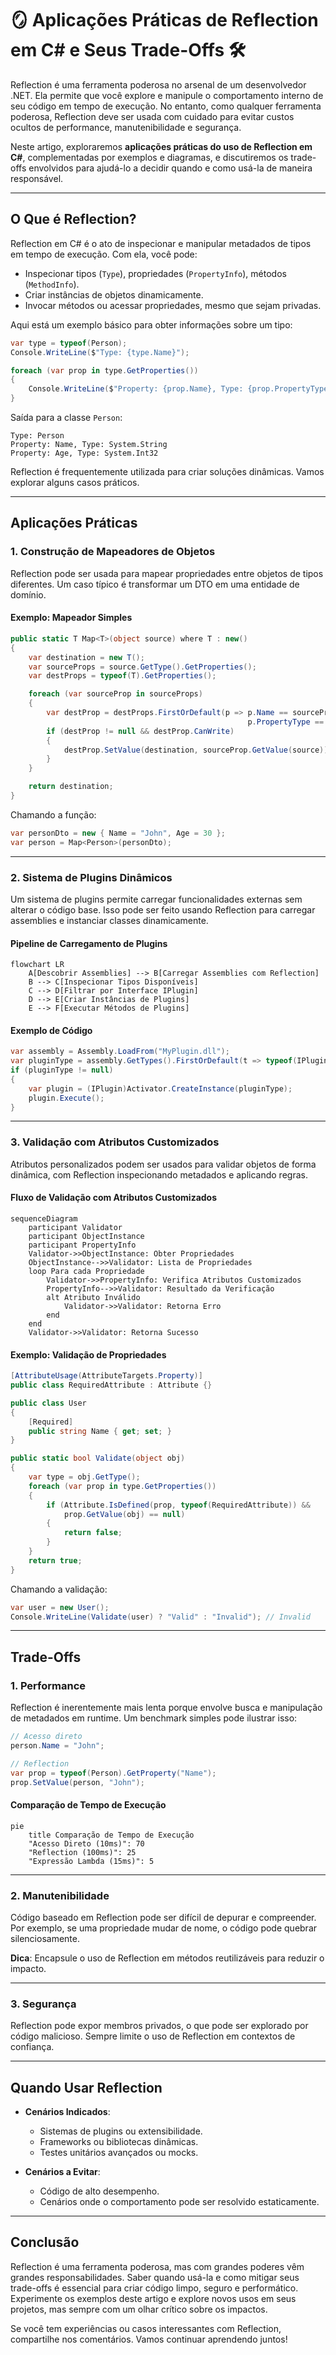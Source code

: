 # 🪞 Aplicações Práticas de Reflection em C# e Seus Trade-Offs 🛠️

Reflection é uma ferramenta poderosa no arsenal de um desenvolvedor .NET. Ela permite que você explore e manipule o comportamento interno de seu código em tempo de execução. No entanto, como qualquer ferramenta poderosa, Reflection deve ser usada com cuidado para evitar custos ocultos de performance, manutenibilidade e segurança.

Neste artigo, exploraremos **aplicações práticas do uso de Reflection em C#**, complementadas por exemplos e diagramas, e discutiremos os trade-offs envolvidos para ajudá-lo a decidir quando e como usá-la de maneira responsável.

---

## O Que é Reflection?

Reflection em C# é o ato de inspecionar e manipular metadados de tipos em tempo de execução. Com ela, você pode:

- Inspecionar tipos (`Type`), propriedades (`PropertyInfo`), métodos (`MethodInfo`).
- Criar instâncias de objetos dinamicamente.
- Invocar métodos ou acessar propriedades, mesmo que sejam privadas.

Aqui está um exemplo básico para obter informações sobre um tipo:

```csharp
var type = typeof(Person);
Console.WriteLine($"Type: {type.Name}");

foreach (var prop in type.GetProperties())
{
    Console.WriteLine($"Property: {prop.Name}, Type: {prop.PropertyType}");
}
```

Saída para a classe `Person`:

```plaintext
Type: Person
Property: Name, Type: System.String
Property: Age, Type: System.Int32
```

Reflection é frequentemente utilizada para criar soluções dinâmicas. Vamos explorar alguns casos práticos.

---

## Aplicações Práticas

### 1. Construção de Mapeadores de Objetos
Reflection pode ser usada para mapear propriedades entre objetos de tipos diferentes. Um caso típico é transformar um DTO em uma entidade de domínio.

#### Exemplo: Mapeador Simples
```csharp
public static T Map<T>(object source) where T : new()
{
    var destination = new T();
    var sourceProps = source.GetType().GetProperties();
    var destProps = typeof(T).GetProperties();

    foreach (var sourceProp in sourceProps)
    {
        var destProp = destProps.FirstOrDefault(p => p.Name == sourceProp.Name && 
                                                     p.PropertyType == sourceProp.PropertyType);
        if (destProp != null && destProp.CanWrite)
        {
            destProp.SetValue(destination, sourceProp.GetValue(source));
        }
    }

    return destination;
}
```

Chamando a função:
```csharp
var personDto = new { Name = "John", Age = 30 };
var person = Map<Person>(personDto);
```

---

### 2. Sistema de Plugins Dinâmicos
Um sistema de plugins permite carregar funcionalidades externas sem alterar o código base. Isso pode ser feito usando Reflection para carregar assemblies e instanciar classes dinamicamente.

#### Pipeline de Carregamento de Plugins

```mermaid
flowchart LR
    A[Descobrir Assemblies] --> B[Carregar Assemblies com Reflection]
    B --> C[Inspecionar Tipos Disponíveis]
    C --> D[Filtrar por Interface IPlugin]
    D --> E[Criar Instâncias de Plugins]
    E --> F[Executar Métodos de Plugins]
```

#### Exemplo de Código
```csharp
var assembly = Assembly.LoadFrom("MyPlugin.dll");
var pluginType = assembly.GetTypes().FirstOrDefault(t => typeof(IPlugin).IsAssignableFrom(t));
if (pluginType != null)
{
    var plugin = (IPlugin)Activator.CreateInstance(pluginType);
    plugin.Execute();
}
```

---

### 3. Validação com Atributos Customizados
Atributos personalizados podem ser usados para validar objetos de forma dinâmica, com Reflection inspecionando metadados e aplicando regras.

#### Fluxo de Validação com Atributos Customizados
```mermaid
sequenceDiagram
    participant Validator
    participant ObjectInstance
    participant PropertyInfo
    Validator->>ObjectInstance: Obter Propriedades
    ObjectInstance-->>Validator: Lista de Propriedades
    loop Para cada Propriedade
        Validator->>PropertyInfo: Verifica Atributos Customizados
        PropertyInfo-->>Validator: Resultado da Verificação
        alt Atributo Inválido
            Validator->>Validator: Retorna Erro
        end
    end
    Validator->>Validator: Retorna Sucesso
```

#### Exemplo: Validação de Propriedades
```csharp
[AttributeUsage(AttributeTargets.Property)]
public class RequiredAttribute : Attribute {}

public class User
{
    [Required]
    public string Name { get; set; }
}

public static bool Validate(object obj)
{
    var type = obj.GetType();
    foreach (var prop in type.GetProperties())
    {
        if (Attribute.IsDefined(prop, typeof(RequiredAttribute)) &&
            prop.GetValue(obj) == null)
        {
            return false;
        }
    }
    return true;
}
```

Chamando a validação:
```csharp
var user = new User();
Console.WriteLine(Validate(user) ? "Valid" : "Invalid"); // Invalid
```

---

## Trade-Offs

### 1. Performance
Reflection é inerentemente mais lenta porque envolve busca e manipulação de metadados em runtime. Um benchmark simples pode ilustrar isso:

```csharp
// Acesso direto
person.Name = "John";

// Reflection
var prop = typeof(Person).GetProperty("Name");
prop.SetValue(person, "John");
```

#### Comparação de Tempo de Execução

```mermaid
pie
    title Comparação de Tempo de Execução
    "Acesso Direto (10ms)": 70
    "Reflection (100ms)": 25
    "Expressão Lambda (15ms)": 5
```

---

### 2. Manutenibilidade
Código baseado em Reflection pode ser difícil de depurar e compreender. Por exemplo, se uma propriedade mudar de nome, o código pode quebrar silenciosamente.

**Dica**: Encapsule o uso de Reflection em métodos reutilizáveis para reduzir o impacto.

---

### 3. Segurança
Reflection pode expor membros privados, o que pode ser explorado por código malicioso. Sempre limite o uso de Reflection em contextos de confiança.

---

## Quando Usar Reflection

- **Cenários Indicados**:
  - Sistemas de plugins ou extensibilidade.
  - Frameworks ou bibliotecas dinâmicas.
  - Testes unitários avançados ou mocks.

- **Cenários a Evitar**:
  - Código de alto desempenho.
  - Cenários onde o comportamento pode ser resolvido estaticamente.

---

## Conclusão

Reflection é uma ferramenta poderosa, mas com grandes poderes vêm grandes responsabilidades. Saber quando usá-la e como mitigar seus trade-offs é essencial para criar código limpo, seguro e performático. Experimente os exemplos deste artigo e explore novos usos em seus projetos, mas sempre com um olhar crítico sobre os impactos.

Se você tem experiências ou casos interessantes com Reflection, compartilhe nos comentários. Vamos continuar aprendendo juntos!

